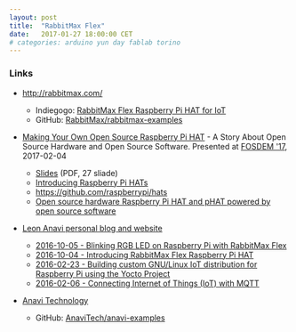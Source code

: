 ```yaml
---
layout: post
title:  "RabbitMax Flex"
date:   2017-01-27 18:00:00 CET
# categories: arduino yun day fablab torino
---
```

<!-- markdown-link-check-disable -->

### Links

* <http://rabbitmax.com/>
  * Indiegogo: [RabbitMax Flex Raspberry Pi HAT for IoT](https://www.indiegogo.com/projects/rabbitmax-flex-raspberry-pi-hat-for-iot/x/7852060#/)
  * GitHub: [RabbitMax/rabbitmax-examples](https://github.com/RabbitMax/rabbitmax-examples)


* [Making Your Own Open Source Raspberry Pi HAT](https://fosdem.org/2017/schedule/event/diy_pi_hat/) - A Story About Open Source Hardware and Open Source Software. Presented at [FOSDEM '17](https://fosdem.org/2017/), 2017-02-04
  * [Slides](https://fosdem.org/2017/schedule/event/diy_pi_hat/attachments/slides/1508/export/events/attachments/diy_pi_hat/slides/1508/leon_anavi_raspberrypi_hat.pdf) (PDF, 27 sliade)
  * [Introducing Raspberry Pi HATs](https://www.raspberrypi.org/blog/introducing-raspberry-pi-hats/)
  * <https://github.com/raspberrypi/hats>
  * [Open source hardware Raspberry Pi HAT and pHAT powered by open source software](https://github.com/AnaviTech)


* [Leon Anavi personal blog and website](https://anavi.org/)
  * [2016-10-05 - Blinking RGB LED on Raspberry Pi with RabbitMax Flex](https://www.anavi.org/article/208/)
  * [2016-10-04 - Introducing RabbitMax Flex Raspberry Pi HAT](https://www.anavi.org/article/207/)
  * [2016-02-23 - Building custom GNU/Linux IoT distribution for Raspberry Pi using the Yocto Project](https://www.anavi.org/article/197/)
  * [2016-02-06 - Connecting Internet of Things (IoT) with MQTT](https://www.anavi.org/article/197/)


* [Anavi Technology](http://anavi.technology/)
  * GitHub: [AnaviTech/anavi-examples](https://github.com/AnaviTech/anavi-examples)


<!-- markdown-link-check-enable -->
<!-- EOF -->
